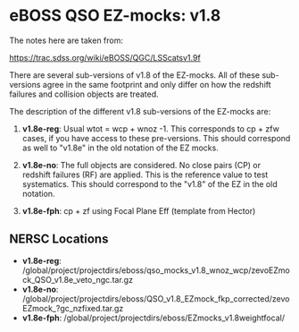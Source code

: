 # eBOSS QSO EZ-mocks: v1.8

The notes here are taken from:

https://trac.sdss.org/wiki/eBOSS/QGC/LSScatsv1.9f

There are several sub-versions of v1.8 of the EZ-mocks. All of these
sub-versions agree in the same footprint and only differ on how the
redshift failures and collision objects are treated.

The description of the different v1.8 sub-versions of the EZ-mocks are:

1. **v1.8e-reg**: Usual wtot = wcp + wnoz -1. This corresponds to cp + zfw
cases, if you have access to these pre-versions. This should correspond as
 well to "v1.8e" in the old notation of the EZ mocks.

2. **v1.8e-no**: The full objects are considered. No close pairs (CP) or
redshift failures (RF) are applied. This is the reference value to
test systematics. This should correspond to the "v1.8" of the EZ in the
old notation.

3. **v1.8e-fph**: cp + zf using Focal Plane Eff (template from Hector)


## NERSC Locations

- **v1.8e-reg**: /global/project/projectdirs/eboss/qso_mocks_v1.8_wnoz_wcp/zevoEZmock_QSO_v1.8e_veto_ngc.tar.gz
- **v1.8e-no**:  /global/project/projectdirs/eboss/QSO_v1.8_EZmock_fkp_corrected/zevoEZmock_?gc_nzfixed.tar.gz
- **v1.8e-fph**:  /global/project/projectdirs/eboss/EZmocks_v1.8weightfocal/
